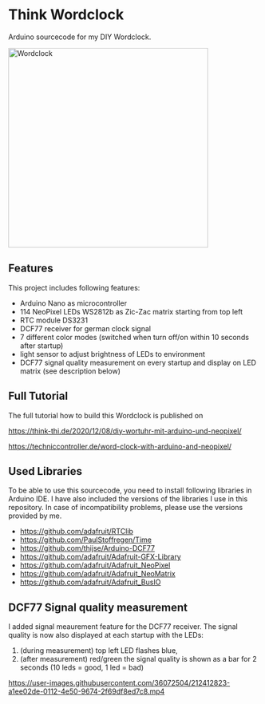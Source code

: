 # Think Wordclock
Arduino sourcecode for my DIY Wordclock.

<img src="https://techniccontroller.de/wp-content/uploads/1060178-938x1024.jpg" width="400px" title="Wordclock"/>



## Features
This project includes following features:
- Arduino Nano as microcontroller
- 114 NeoPixel LEDs WS2812b as Zic-Zac matrix starting from top left  
- RTC module DS3231
- DCF77 receiver for german clock signal
- 7 different color modes (switched when turn off/on within 10 seconds after startup)
- light sensor to adjust brightness of LEDs to environment
- DCF77 signal quality measurement on every startup and display on LED matrix (see description below)

## Full Tutorial
The full tutorial how to build this Wordclock is published on 

https://think-thi.de/2020/12/08/diy-wortuhr-mit-arduino-und-neopixel/

https://techniccontroller.de/word-clock-with-arduino-and-neopixel/

## Used Libraries
To be able to use this sourcecode, you need to install following libraries in Arduino IDE.
I have also included the versions of the libraries I use in this repository. 
In case of incompatibility problems, please use the versions provided by me.

- https://github.com/adafruit/RTClib
- https://github.com/PaulStoffregen/Time
- https://github.com/thijse/Arduino-DCF77
- https://github.com/adafruit/Adafruit-GFX-Library
- https://github.com/adafruit/Adafruit_NeoPixel
- https://github.com/adafruit/Adafruit_NeoMatrix
- https://github.com/adafruit/Adafruit_BusIO

## DCF77 Signal quality measurement

I added signal meaurement feature for the DCF77 receiver. The signal quality is now also displayed at each startup with the LEDs:
1. (during measurement) top left LED flashes blue, 
2. (after measurement) red/green the signal quality is shown as a bar for 2 seconds (10 leds = good, 1 led = bad)


https://user-images.githubusercontent.com/36072504/212412823-a1ee02de-0112-4e50-9674-2f69df8ed7c8.mp4



